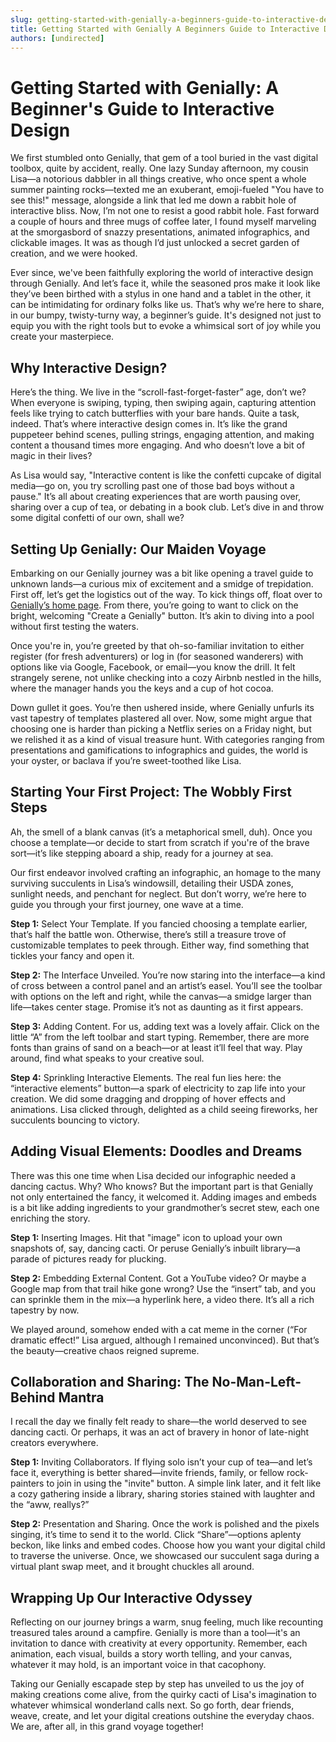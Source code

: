 ```yaml
---
slug: getting-started-with-genially-a-beginners-guide-to-interactive-design
title: Getting Started with Genially A Beginners Guide to Interactive Design
authors: [undirected]
---
```



# Getting Started with Genially: A Beginner's Guide to Interactive Design

We first stumbled onto Genially, that gem of a tool buried in the vast digital toolbox, quite by accident, really. One lazy Sunday afternoon, my cousin Lisa—a notorious dabbler in all things creative, who once spent a whole summer painting rocks—texted me an exuberant, emoji-fueled "You have to see this!" message, alongside a link that led me down a rabbit hole of interactive bliss. Now, I’m not one to resist a good rabbit hole. Fast forward a couple of hours and three mugs of coffee later, I found myself marveling at the smorgasbord of snazzy presentations, animated infographics, and clickable images. It was as though I’d just unlocked a secret garden of creation, and we were hooked.

Ever since, we've been faithfully exploring the world of interactive design through Genially. And let’s face it, while the seasoned pros make it look like they’ve been birthed with a stylus in one hand and a tablet in the other, it can be intimidating for ordinary folks like us. That’s why we’re here to share, in our bumpy, twisty-turny way, a beginner’s guide. It's designed not just to equip you with the right tools but to evoke a whimsical sort of joy while you create your masterpiece. 

## Why Interactive Design? 

Here’s the thing. We live in the “scroll-fast-forget-faster” age, don’t we? When everyone is swiping, typing, then swiping again, capturing attention feels like trying to catch butterflies with your bare hands. Quite a task, indeed. That’s where interactive design comes in. It’s like the grand puppeteer behind scenes, pulling strings, engaging attention, and making content a thousand times more engaging. And who doesn’t love a bit of magic in their lives?

As Lisa would say, "Interactive content is like the confetti cupcake of digital media—go on, you try scrolling past one of those bad boys without a pause." It’s all about creating experiences that are worth pausing over, sharing over a cup of tea, or debating in a book club. Let’s dive in and throw some digital confetti of our own, shall we? 

## Setting Up Genially: Our Maiden Voyage

Embarking on our Genially journey was a bit like opening a travel guide to unknown lands—a curious mix of excitement and a smidge of trepidation. First off, let’s get the logistics out of the way. To kick things off, float over to [Genially’s home page](https://www.genial.ly/). From there, you’re going to want to click on the bright, welcoming "Create a Genially" button. It’s akin to diving into a pool without first testing the waters.

Once you're in, you’re greeted by that oh-so-familiar invitation to either register (for fresh adventurers) or log in (for seasoned wanderers) with options like via Google, Facebook, or email—you know the drill. It felt strangely serene, not unlike checking into a cozy Airbnb nestled in the hills, where the manager hands you the keys and a cup of hot cocoa.

Down gullet it goes. You’re then ushered inside, where Genially unfurls its vast tapestry of templates plastered all over. Now, some might argue that choosing one is harder than picking a Netflix series on a Friday night, but we relished it as a kind of visual treasure hunt. With categories ranging from presentations and gamifications to infographics and guides, the world is your oyster, or baclava if you’re sweet-toothed like Lisa.

## Starting Your First Project: The Wobbly First Steps

Ah, the smell of a blank canvas (it’s a metaphorical smell, duh). Once you choose a template—or decide to start from scratch if you're of the brave sort—it’s like stepping aboard a ship, ready for a journey at sea. 

Our first endeavor involved crafting an infographic, an homage to the many surviving succulents in Lisa’s windowsill, detailing their USDA zones, sunlight needs, and penchant for neglect. But don’t worry, we’re here to guide you through your first journey, one wave at a time.

**Step 1:** Select Your Template. If you fancied choosing a template earlier, that’s half the battle won. Otherwise, there’s still a treasure trove of customizable templates to peek through. Either way, find something that tickles your fancy and open it.

**Step 2:** The Interface Unveiled. You’re now staring into the interface—a kind of cross between a control panel and an artist’s easel. You’ll see the toolbar with options on the left and right, while the canvas—a smidge larger than life—takes center stage. Promise it’s not as daunting as it first appears.

**Step 3:** Adding Content. For us, adding text was a lovely affair. Click on the little “A” from the left toolbar and start typing. Remember, there are more fonts than grains of sand on a beach—or at least it’ll feel that way. Play around, find what speaks to your creative soul.

**Step 4:** Sprinkling Interactive Elements. The real fun lies here: the “interactive elements” button—a spark of electricity to zap life into your creation. We did some dragging and dropping of hover effects and animations. Lisa clicked through, delighted as a child seeing fireworks, her succulents bouncing to victory.

## Adding Visual Elements: Doodles and Dreams

There was this one time when Lisa decided our infographic needed a dancing cactus. Why? Who knows? But the important part is that Genially not only entertained the fancy, it welcomed it. Adding images and embeds is a bit like adding ingredients to your grandmother’s secret stew, each one enriching the story.

**Step 1:** Inserting Images. Hit that "image" icon to upload your own snapshots of, say, dancing cacti. Or peruse Genially’s inbuilt library—a parade of pictures ready for plucking.

**Step 2:** Embedding External Content. Got a YouTube video? Or maybe a Google map from that trail hike gone wrong? Use the “insert” tab, and you can sprinkle them in the mix—a hyperlink here, a video there. It’s all a rich tapestry by now.

We played around, somehow ended with a cat meme in the corner (“For dramatic effect!” Lisa argued, although I remained unconvinced). But that’s the beauty—creative chaos reigned supreme.

## Collaboration and Sharing: The No-Man-Left-Behind Mantra

I recall the day we finally felt ready to share—the world deserved to see dancing cacti. Or perhaps, it was an act of bravery in honor of late-night creators everywhere. 

**Step 1:** Inviting Collaborators. If flying solo isn’t your cup of tea—and let’s face it, everything is better shared—invite friends, family, or fellow rock-painters to join in using the "invite" button. A simple link later, and it felt like a cozy gathering inside a library, sharing stories stained with laughter and the “aww, reallys?”

**Step 2:** Presentation and Sharing. Once the work is polished and the pixels singing, it’s time to send it to the world. Click “Share”—options aplenty beckon, like links and embed codes. Choose how you want your digital child to traverse the universe. Once, we showcased our succulent saga during a virtual plant swap meet, and it brought chuckles all around.

## Wrapping Up Our Interactive Odyssey

Reflecting on our journey brings a warm, snug feeling, much like recounting treasured tales around a campfire. Genially is more than a tool—it's an invitation to dance with creativity at every opportunity. Remember, each animation, each visual, builds a story worth telling, and your canvas, whatever it may hold, is an important voice in that cacophony.

Taking our Genially escapade step by step has unveiled to us the joy of making creations come alive, from the quirky cacti of Lisa's imagination to whatever whimsical wonderland calls next. So go forth, dear friends, weave, create, and let your digital creations outshine the everyday chaos. We are, after all, in this grand voyage together!